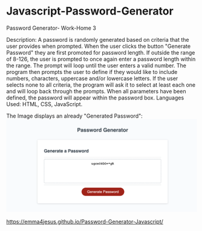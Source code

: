 # Javascript-Password-Generator

Password Generator- Work-Home 3

Description: A password is randomly generated based on criteria that the user provides when prompted.
When the user clicks the button "Generate Password" they are first promoted for password length. If outside the range of 8-126, the user is prompted to once again enter a password length within the range. The prompt will loop until the user enters a valid number.
The program then prompts the user to define if they would like to include numbers, characters, uppercase and/or lowercase letters. If the user selects none to all criteria, the program will ask it to select at least each one and will loop back through the prompts.
When all parameters have been defined, the password will appear within the password box.
Languages Used: HTML, CSS, JavaScript.

The Image displays an already "Generated Password":
![The Password Generator application displays an already "Generated Password".](./javascript-homework-03.png)

https://emma4jesus.github.io/Password-Generator-Javascript/
